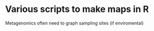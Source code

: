 # Various scripts to make maps in R

Metagenomics often need to graph sampling sites (if enviromental)
